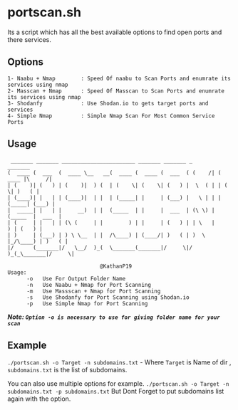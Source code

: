# portscan.sh
Its a script which has all the best available options to find open ports and there services.

## Options
```
1- Naabu + Nmap        : Speed Of naabu to Scan Ports and enumrate its services using nmap
2- Masscan + Nmap      : Speed Of Masscan to Scan Ports and enumrate its services using nmap
3- Shodanfy            : Use Shodan.io to gets target ports and services
4- Simple Nmap         : Simple Nmap Scan For Most Common Service Ports
```

## Usage
```
 _______ _______ _______________________ _______ _______ _         _______
(  ____ (  ___  (  ____ \__   __(  ____ (  ____ (  ___  ( (    /| (  ____ |\     /|
| (    )| (   ) | (    )|  ) (  | (    \| (    \| (   ) |  \  ( | | (    \| )   ( |
| (____)| |   | | (____)|  | |  | (_____| |     | (___) |   \ | | | (_____| (___) |
|  _____| |   | |     __)  | |  (_____  | |     |  ___  | (\ \) | (_____  |  ___  |
| (     | |   | | (\ (     | |        ) | |     | (   ) | | \   |       ) | (   ) |
| )     | (___) | ) \ \__  | |  /\____) | (____/| )   ( | )  \  |_/\____) | )   ( |
|/      (_______|/   \__/  )_(  \_______(_______|/     \|/    )_(_\_______|/     \|

                             @KathanP19
Usage:
      -o   Use For Output Folder Name
      -n   Use Naabu + Nmap for Port Scanning
      -m   Use Massscan + Nmap for Port Scanning
      -s   Use Shodanfy for Port Scanning using Shodan.io
      -p   Use Simple Nmap for Port Scanning
```

***Note:
`Option -o is necessary to use for giving folder name for your scan`***

## Example 
`./portscan.sh -o Target -n subdomains.txt` - Where `Target` is Name of dir , `subdomains.txt` is the list of subdomains.

You can also use multiple options for example.
`./portscan.sh -o Target -n subdomains.txt -p subdomains.txt` But Dont Forget to put subdomains list again with the option.


